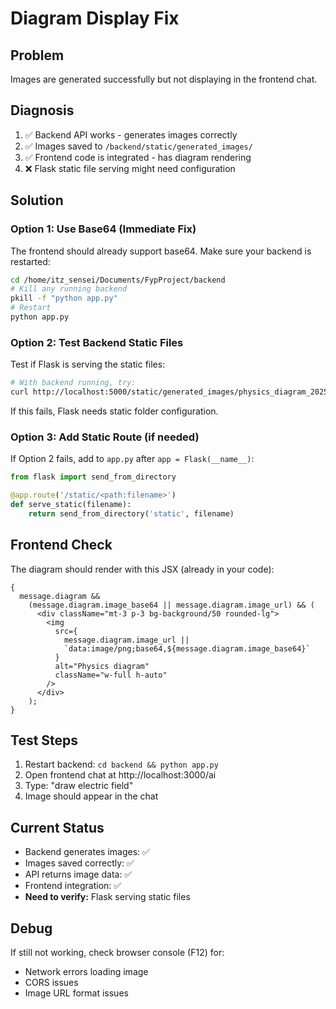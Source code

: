# Diagram Display Fix

## Problem

Images are generated successfully but not displaying in the frontend chat.

## Diagnosis

1. ✅ Backend API works - generates images correctly
2. ✅ Images saved to `/backend/static/generated_images/`
3. ✅ Frontend code is integrated - has diagram rendering
4. ❌ Flask static file serving might need configuration

## Solution

### Option 1: Use Base64 (Immediate Fix)

The frontend should already support base64. Make sure your backend is restarted:

```bash
cd /home/itz_sensei/Documents/FypProject/backend
# Kill any running backend
pkill -f "python app.py"
# Restart
python app.py
```

### Option 2: Test Backend Static Files

Test if Flask is serving the static files:

```bash
# With backend running, try:
curl http://localhost:5000/static/generated_images/physics_diagram_20251002_084639_8670.png
```

If this fails, Flask needs static folder configuration.

### Option 3: Add Static Route (if needed)

If Option 2 fails, add to `app.py` after `app = Flask(__name__)`:

```python
from flask import send_from_directory

@app.route('/static/<path:filename>')
def serve_static(filename):
    return send_from_directory('static', filename)
```

## Frontend Check

The diagram should render with this JSX (already in your code):

```tsx
{
  message.diagram &&
    (message.diagram.image_base64 || message.diagram.image_url) && (
      <div className="mt-3 p-3 bg-background/50 rounded-lg">
        <img
          src={
            message.diagram.image_url ||
            `data:image/png;base64,${message.diagram.image_base64}`
          }
          alt="Physics diagram"
          className="w-full h-auto"
        />
      </div>
    );
}
```

## Test Steps

1. Restart backend: `cd backend && python app.py`
2. Open frontend chat at http://localhost:3000/ai
3. Type: "draw electric field"
4. Image should appear in the chat

## Current Status

- Backend generates images: ✅
- Images saved correctly: ✅
- API returns image data: ✅
- Frontend integration: ✅
- **Need to verify:** Flask serving static files

## Debug

If still not working, check browser console (F12) for:

- Network errors loading image
- CORS issues
- Image URL format issues
